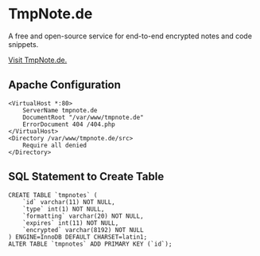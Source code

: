 # TmpNote.de

A free and open-source service for end-to-end encrypted notes and code snippets.

[Visit TmpNote.de.](https://tmpnote.de)

## Apache Configuration

    <VirtualHost *:80>
        ServerName tmpnote.de
        DocumentRoot "/var/www/tmpnote.de"
        ErrorDocument 404 /404.php
    </VirtualHost>
    <Directory /var/www/tmpnote.de/src>
        Require all denied
    </Directory>

## SQL Statement to Create Table

    CREATE TABLE `tmpnotes` (
        `id` varchar(11) NOT NULL,
        `type` int(1) NOT NULL,
        `formatting` varchar(20) NOT NULL,
        `expires` int(11) NOT NULL,
        `encrypted` varchar(8192) NOT NULL
    ) ENGINE=InnoDB DEFAULT CHARSET=latin1;
    ALTER TABLE `tmpnotes` ADD PRIMARY KEY (`id`);
